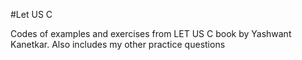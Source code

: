 #Let US C

Codes of examples and exercises from LET US C book by Yashwant Kanetkar. Also includes my other practice questions